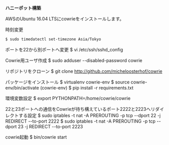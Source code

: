 **ハニーポット構築**

AWSのUbuntu 16.04 LTSにcowrieをインストールします。

時刻変更

```markdown
$ sudo timedatectl set-timezone Asia/Tokyo
```

ポートを22から別ポートへ変更
$ vi /etc/ssh/sshd_config

Cowrie用ユーザ作成
$ sudo adduser --disabled-password cowrie

リポジトリをクローン
$ git clone http://github.com/micheloosterhof/cowrie

パッケージをインストール
$ virtualenv cowrie-env
$ source cowrie-env/bin/activate
(cowrie-env) $ pip install -r requirements.txt

環境変数設定
$ export PYTHONPATH=/home/cowrie/cowrie

22と23ポートへの通信をCowrieが待ち構えているポート2222と2223へリダイレクトする設定
$ sudo iptables -t nat -A PREROUTING -p tcp --dport 22 -j REDIRECT --to-port 2222
$ sudo iptables -t nat -A PREROUTING -p tcp --dport 23 -j REDIRECT --to-port 2223

cowrie起動
$ bin/cowrie start
